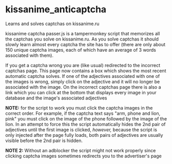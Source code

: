 # kissanime_anticaptcha
Learns and solves captchas on kissanime.ru

kissanime captcha passer.js is a tampermonkey script that memorizes all the captchas you solve on kissanime.ru. As you solve captchas it should slowly learn almost every captcha the site has to offer (there are only about 150 unique captcha images, each of which have an average of 3 words associated with them).

If you get a captcha wrong you are (like usual) redirected to the incorrect captchas page. This page now contains a box which shows the most recent automatic captcha solves. If one of the adjectives associated with one of the images is wrong, simply click on the adjective and it will no longer be associated with the image. 
On the incorrect captchas page there is also a link which you can click at the bottom that displays every image in your database and the image's associated adjectives

__NOTE:__ for the script to work you must click the captcha images in the correct order. For example, if the captcha text says "arm, phone and lion, pink" you must click on the image of the phone followed by the image of the lion. In an attempt to force this the script automatically hides the 2nd pair of adjectives until the first image is clicked, *however,* because the script is only injected after the page fully loads, both pairs of adjectives are usually visible before the 2nd pair is hidden.

__NOTE 2:__ Without an adblocker the script might not work properly since clicking captcha images sometimes redirects you to the advertiser's page
